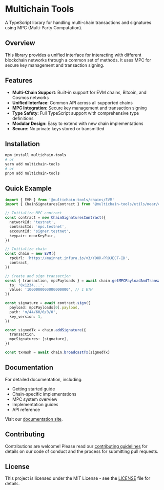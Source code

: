 # Multichain Tools

A TypeScript library for handling multi-chain transactions and signatures using MPC (Multi-Party Computation).

## Overview

This library provides a unified interface for interacting with different blockchain networks through a common set of methods. It uses MPC for secure key management and transaction signing.

## Features

- **Multi-Chain Support**: Built-in support for EVM chains, Bitcoin, and Cosmos networks
- **Unified Interface**: Common API across all supported chains
- **MPC Integration**: Secure key management and transaction signing
- **Type Safety**: Full TypeScript support with comprehensive type definitions
- **Modular Design**: Easy to extend with new chain implementations
- **Secure**: No private keys stored or transmitted

## Installation

```bash
npm install multichain-tools
# or
yarn add multichain-tools
# or
pnpm add multichain-tools
```

## Quick Example

```typescript
import { EVM } from '@multichain-tools/chains/EVM'
import { ChainSignaturesContract } from '@multichain-tools/utils/near/contract'

// Initialize MPC contract
const contract = new ChainSignaturesContract({
  networkId: 'testnet',
  contractId: 'mpc.testnet',
  accountId: 'signer.testnet',
  keypair: nearKeyPair,
})

// Initialize chain
const chain = new EVM({
  rpcUrl: 'https://mainnet.infura.io/v3/YOUR-PROJECT-ID',
  contract,
})

// Create and sign transaction
const { transaction, mpcPayloads } = await chain.getMPCPayloadAndTransaction({
  to: '0x1234...',
  value: '1000000000000000000', // 1 ETH
})

const signature = await contract.sign({
  payload: mpcPayloads[0].payload,
  path: 'm/44/60/0/0/0',
  key_version: 1,
})

const signedTx = chain.addSignature({
  transaction,
  mpcSignatures: [signature],
})

const txHash = await chain.broadcastTx(signedTx)
```

## Documentation

For detailed documentation, including:

- Getting started guide
- Chain-specific implementations
- MPC system overview
- Implementation guides
- API reference

Visit our [documentation site](https://near.github.io/multichain-tools).

## Contributing

Contributions are welcome! Please read our [contributing guidelines](CONTRIBUTING.md) for details on our code of conduct and the process for submitting pull requests.

## License

This project is licensed under the MIT License - see the [LICENSE](LICENSE) file for details.
